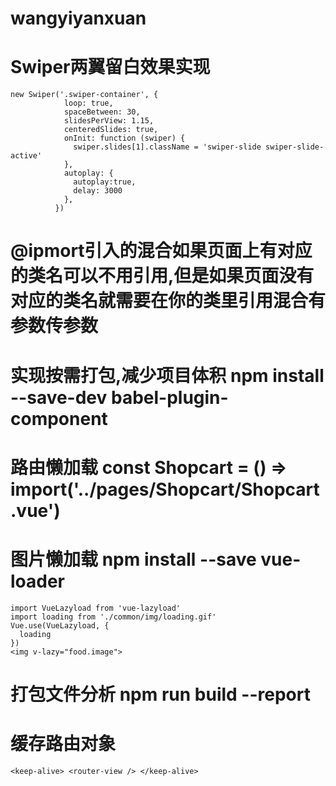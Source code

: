 # wangyiyanxuan
# Swiper两翼留白效果实现

    new Swiper('.swiper-container', {
                loop: true,
                spaceBetween: 30,
                slidesPerView: 1.15,
                centeredSlides: true,
                onInit: function (swiper) {
                  swiper.slides[1].className = 'swiper-slide swiper-slide-active'
                },
                autoplay: {
                  autoplay:true,
                  delay: 3000
                },
              })

# @ipmort引入的混合如果页面上有对应的类名可以不用引用,但是如果页面没有对应的类名就需要在你的类里引用混合有参数传参数

# 实现按需打包,减少项目体积 npm install --save-dev babel-plugin-component

# 路由懒加载 const Shopcart = () => import('../pages/Shopcart/Shopcart.vue')

# 图片懒加载 npm install --save vue-loader
    import VueLazyload from 'vue-lazyload'
    import loading from './common/img/loading.gif'
    Vue.use(VueLazyload, {
      loading
    })
    <img v-lazy="food.image">

# 打包文件分析 npm run build --report

# 缓存路由对象

   `<keep-alive>
      <router-view />
    </keep-alive>
  `



